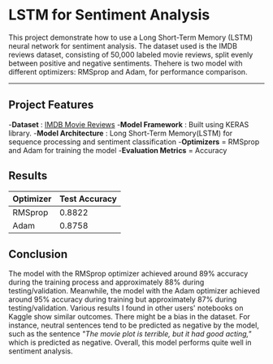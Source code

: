 # LSTM for Sentiment Analysis
  This project demonstrate how to use a Long Short-Term Memory (LSTM) neural network for sentiment analysis. The dataset used is the IMDB reviews dataset, consisting of 50,000 labeled movie reviews, split evenly between positive and negative sentiments. Thehere is two model with different optimizers: RMSprop and Adam, for performance comparison.

---

## Project Features
  -**Dataset** : [IMDB Movie Reviews](https://www.kaggle.com/datasets/lakshmi25npathi/imdb-dataset-of-50k-movie-reviews/code)
  -**Model Framework** : Built using KERAS library.
  -**Model Architecture** : Long Short-Term Memory(LSTM) for sequence processing and sentiment classification
  -**Optimizers** = RMSprop and Adam for training the model
  -**Evaluation Metrics** = Accuracy

## Results
  |Optimizer | Test Accuracy|
  |----------|--------------|
  |RMSprop   | 0.8822       |
  |Adam      | 0.8758       |

## Conclusion
  The model with the RMSprop optimizer achieved around 89% accuracy during the training process and approximately 88% during testing/validation. Meanwhile, the model with the Adam optimizer achieved around 95% accuracy during training but approximately 87% during testing/validation. Various results I found in other users' notebooks on Kaggle show similar outcomes. There might be a bias in the dataset. For instance, neutral sentences tend to be predicted as negative by the model, such as the sentence *"The movie plot is terrible, but it had good acting,"* which is predicted as negative. Overall, this model performs quite well in sentiment analysis.
